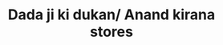 ---
title: "Dada ji ki dukan/ Anand kirana stores"
url: /rajnandgaon/dada-ji-ki-dukan-anand-kirana-stores/
shop: general
---